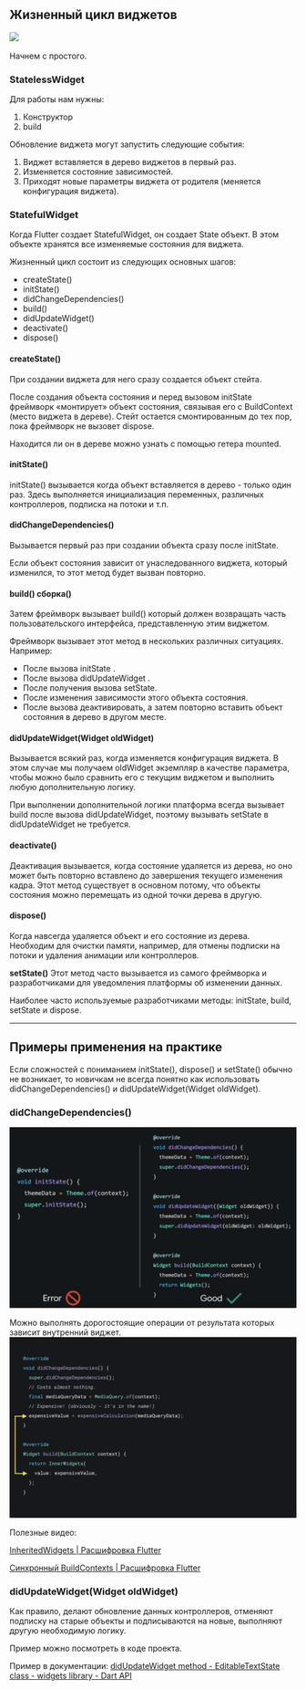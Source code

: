 ## Жизненный цикл виджетов

![](docs/live-cycle.gif)

Начнем с простого.

### StatelessWidget

Для работы нам нужны:

1. Конструктор
2. build

Обновление виджета могут запустить следующие события:
1. Виджет вставляется в дерево виджетов в первый раз.
2. Изменяется состояние зависимостей.
3. Приходят новые параметры виджета от родителя (меняется конфигурация виджета).


### StatefulWidget

Когда Flutter создает StatefulWidget, он создает State объект. В этом объекте хранятся все изменяемые состояния для виджета.

Жизненный цикл состоит из следующих основных шагов:

*  createState()
*  initState()
*  didChangeDependencies()
*  build()
*  didUpdateWidget()
*  deactivate()
*  dispose()

#### createState()
При создании виджета для него сразу создается объект стейта.

После создания объекта состояния и перед вызовом initState фреймворк «монтирует» объект состояния, связывая его с BuildContext (место виджета в дереве). Стейт остается смонтированным до тех пор, пока фреймворк не вызовет dispose.

Находится ли он в дереве можно узнать с помощью гетера mounted.

#### initState()
initState() вызывается когда объект вставляется в дерево - только один раз.  Здесь выполняется инициализация переменных, различных контроллеров, подписка на потоки и т.п.

#### didChangeDependencies()
Вызывается первый раз при создании объекта сразу после initState.

Если объект состояния зависит от унаследованного виджета, который изменился, то этот метод будет вызван повторно.

#### build() сборка()
Затем фреймворк вызывает build() который должен возвращать часть пользовательского интерфейса, представленную этим виджетом.

Фреймворк вызывает этот метод в нескольких различных ситуациях. Например:
* После вызова  initState .
* После вызова  didUpdateWidget .
* После получения вызова setState.
* После изменения зависимости этого объекта состояния.
* После вызова деактивировать, а затем повторно вставить объект состояния в дерево в другом месте.

#### didUpdateWidget(Widget oldWidget)
Вызывается всякий раз, когда изменяется конфигурация виджета. В этом случае мы получаем oldWidget экземпляр в качестве параметра, чтобы можно было сравнить его с текущим виджетом и выполнить любую дополнительную логику.

При выполнении дополнительной логики платформа всегда вызывает build после вызова didUpdateWidget, поэтому вызывать setState в didUpdateWidget не требуется.

#### deactivate()
Деактивация вызывается, когда состояние удаляется из дерева, но оно может быть повторно вставлено до завершения текущего изменения кадра. Этот метод существует в основном потому, что объекты состояния можно перемещать из одной точки дерева в другую.

#### dispose()
Когда навсегда удаляется объект и его состояние из дерева. Необходим для очистки памяти, например, для отмены подписки на потоки и удаления анимации или контроллеров.

**setState()**
Этот метод часто вызывается из самого фреймворка и разработчиками для уведомления платформы об изменении данных.

Наиболее часто используемые разработчиками методы:
initState, build, setState и dispose.


- - - -
## Примеры применения на практике

Если сложностей с пониманием  initState(), dispose() и setState() обычно не возникает, то новичкам не всегда понятно как использовать  didChangeDependencies() и didUpdateWidget(Widget oldWidget).

### didChangeDependencies()

![](docs/didChangeDependencies-1.png)

Можно выполнять дорогостоящие операции от результата которых зависит внутренний виджет.
![](docs/didChangeDependencies-2.png)

Полезные видео:

[InheritedWidgets | Расшифровка Flutter](https://youtu.be/og-vJqLzg2c)

[Синхронный BuildContexts | Расшифровка Flutter](https://youtu.be/bzWaMpD1LHY)

### didUpdateWidget(Widget oldWidget)

Как правило, делают обновление данных контроллеров, отменяют подписку на старые объекты и подписываются на новые, выполняют другую необходимую логику.

Пример можно посмотреть в коде проекта.

Пример в документации: [didUpdateWidget method - EditableTextState class - widgets library - Dart API](https://api.flutter.dev/flutter/widgets/EditableTextState/didUpdateWidget.html)
